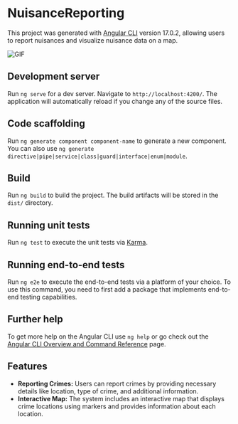 # NuisanceReporting

This project was generated with [Angular CLI](https://github.com/angular/angular-cli) version 17.0.2, allowing users to report nuisances and visualize nuisance data on a map.

![GIF](./demonstration.gif)

## Development server

Run `ng serve` for a dev server. Navigate to `http://localhost:4200/`. The application will automatically reload if you change any of the source files.

## Code scaffolding

Run `ng generate component component-name` to generate a new component. You can also use `ng generate directive|pipe|service|class|guard|interface|enum|module`.

## Build

Run `ng build` to build the project. The build artifacts will be stored in the `dist/` directory.

## Running unit tests

Run `ng test` to execute the unit tests via [Karma](https://karma-runner.github.io).

## Running end-to-end tests

Run `ng e2e` to execute the end-to-end tests via a platform of your choice. To use this command, you need to first add a package that implements end-to-end testing capabilities.

## Further help

To get more help on the Angular CLI use `ng help` or go check out the [Angular CLI Overview and Command Reference](https://angular.io/cli) page.

## Features

- **Reporting Crimes:** Users can report crimes by providing necessary details like location, type of crime, and additional information.
- **Interactive Map:** The system includes an interactive map that displays crime locations using markers and provides information about each location.
